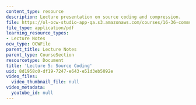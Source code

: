```yaml
---
content_type: resource
description: Lecture presentation on source coding and compression.
file: https://ol-ocw-studio-app-qa.s3.amazonaws.com/courses/16-36-communication-systems-engineering-spring-2009/8d1958c0df197247e643e51d3eb5092e_MIT16_36s09_lec05.pdf
file_type: application/pdf
learning_resource_types:
- Lecture Notes
ocw_type: OCWFile
parent_title: Lecture Notes
parent_type: CourseSection
resourcetype: Document
title: 'Lecture 5: Source Coding'
uid: 8d1958c0-df19-7247-e643-e51d3eb5092e
video_files:
  video_thumbnail_file: null
video_metadata:
  youtube_id: null
---
```

